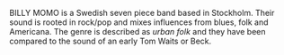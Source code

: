 BILLY MOMO is a Swedish seven piece band based in Stockholm. Their sound is rooted in rock/pop and mixes influences from blues, folk and Americana. The genre is described as _urban folk_ and they have been compared to the sound of an early Tom Waits or Beck.
